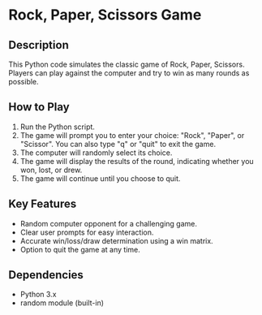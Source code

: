 # Rock, Paper, Scissors Game

## Description
This Python code simulates the classic game of Rock, Paper, Scissors. Players can play against the computer and try to win as many rounds as possible.

## How to Play

1. Run the Python script.
2. The game will prompt you to enter your choice: "Rock", "Paper", or "Scissor". You can also type "q" or "quit" to exit the game.
3. The computer will randomly select its choice.
4. The game will display the results of the round, indicating whether you won, lost, or drew.
5. The game will continue until you choose to quit.
   
## Key Features
* Random computer opponent for a challenging game.
* Clear user prompts for easy interaction.
* Accurate win/loss/draw determination using a win matrix.
* Option to quit the game at any time.
  
## Dependencies
* Python 3.x
* random module (built-in)
